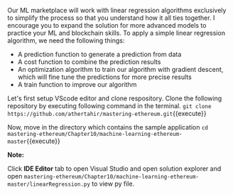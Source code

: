 Our ML marketplace will work with linear regression algorithms exclusively to simplify the process so that you understand how it all ties together. I encourage you to expand the solution for more advanced models to practice your ML and blockchain skills. To apply a simple linear regression algorithm, we need the following things:

- A prediction function to generate a prediction from data
- A cost function to combine the prediction results
- An optimization algorithm to train our algorithm with gradient descent, which will fine tune the predictions for more precise results
- A train function to improve our algorithm


Let's first setup VScode editor and clone respository. Clone the following repository by executing following command in the terminal.
`git clone https://github.com/athertahir/mastering-ethereum.git`{{execute}}

Now, move in the directory which contains the sample application
`cd mastering-ethereum/Chapter10/machine-learning-ethereum-master`{{execute}}

**Note:**

Click **IDE Editor** tab to open Visual Studio and open solution explorer and open `mastering-ethereum/Chapter10/machine-learning-ethereum-master/linearRegression.py` to view py file.
